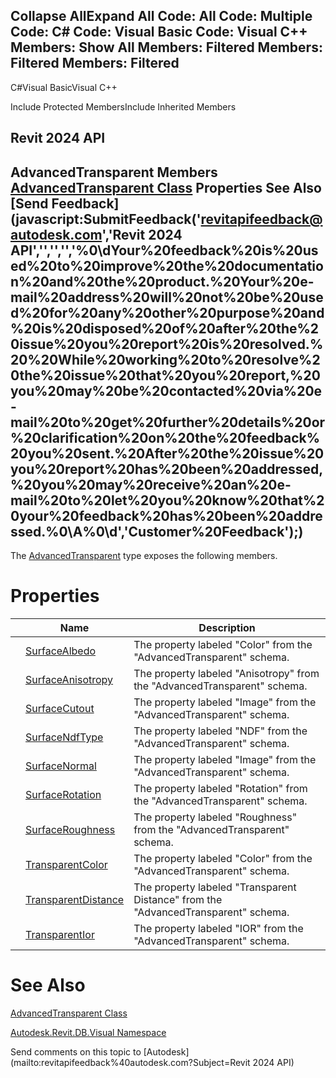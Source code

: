 ﻿

Collapse AllExpand All Code: All Code: Multiple Code: C# Code: Visual Basic Code: Visual C++  Members: Show All Members: Filtered Members: Filtered Members: Filtered   
---  
  
C#Visual BasicVisual C++

Include Protected MembersInclude Inherited Members

Revit 2024 API  
---  
AdvancedTransparent Members  
[AdvancedTransparent Class](123a1d0d-0c2f-b510-fe5e-e4db5f247f27.md) Properties See Also [Send Feedback](javascript:SubmitFeedback\('revitapifeedback@autodesk.com','Revit 2024 API','','','','%0\\dYour%20feedback%20is%20used%20to%20improve%20the%20documentation%20and%20the%20product.%20Your%20e-mail%20address%20will%20not%20be%20used%20for%20any%20other%20purpose%20and%20is%20disposed%20of%20after%20the%20issue%20you%20report%20is%20resolved.%20%20While%20working%20to%20resolve%20the%20issue%20that%20you%20report,%20you%20may%20be%20contacted%20via%20e-mail%20to%20get%20further%20details%20or%20clarification%20on%20the%20feedback%20you%20sent.%20After%20the%20issue%20you%20report%20has%20been%20addressed,%20you%20may%20receive%20an%20e-mail%20to%20let%20you%20know%20that%20your%20feedback%20has%20been%20addressed.%0\\A%0\\d','Customer%20Feedback'\);)  
---  
  
The [AdvancedTransparent](123a1d0d-0c2f-b510-fe5e-e4db5f247f27.md) type exposes the following members.

# Properties

|  | Name | Description |
| --- | --- | --- |
|  | [SurfaceAlbedo](8a857208-f65c-10c7-afbc-9ea1ec2d1f24.md) | The property labeled "Color" from the "AdvancedTransparent" schema. |
|  | [SurfaceAnisotropy](0b9c02f6-687b-648d-dc75-65e899411c51.md) | The property labeled "Anisotropy" from the "AdvancedTransparent" schema. |
|  | [SurfaceCutout](14df5d06-637a-abff-495f-9a5563686fcd.md) | The property labeled "Image" from the "AdvancedTransparent" schema. |
|  | [SurfaceNdfType](431eef57-2346-9a75-5167-c47146b862ad.md) | The property labeled "NDF" from the "AdvancedTransparent" schema. |
|  | [SurfaceNormal](99625313-45eb-6134-937e-3f0f2906dfe3.md) | The property labeled "Image" from the "AdvancedTransparent" schema. |
|  | [SurfaceRotation](3a1b6772-e7e6-78e0-91e2-63b578733413.md) | The property labeled "Rotation" from the "AdvancedTransparent" schema. |
|  | [SurfaceRoughness](40c1fa72-3e49-4984-dabc-fe57f620e90b.md) | The property labeled "Roughness" from the "AdvancedTransparent" schema. |
|  | [TransparentColor](ad5100c6-b5e3-bbd9-e4ac-9e0601a89e25.md) | The property labeled "Color" from the "AdvancedTransparent" schema. |
|  | [TransparentDistance](972864f0-28cb-ad77-4271-fe53414d99c3.md) | The property labeled "Transparent Distance" from the "AdvancedTransparent" schema. |
|  | [TransparentIor](df44da08-e413-37d9-f26f-f88207074cdf.md) | The property labeled "IOR" from the "AdvancedTransparent" schema. |
  
# See Also

[AdvancedTransparent Class](123a1d0d-0c2f-b510-fe5e-e4db5f247f27.md)

[Autodesk.Revit.DB.Visual Namespace](f5a10581-6ac2-be19-0e32-f87d05bc8b83.md)

Send comments on this topic to [Autodesk](mailto:revitapifeedback%40autodesk.com?Subject=Revit 2024 API)
